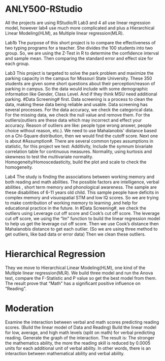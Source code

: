 # ANLY500-RStudio
All the projects are using RStudio/R  Lab3 and 4 all use linear regression model, however lab4 use much more complicated and plus a Hierarchical Linear Modeling(HLM), as Multiple linear regression(MLR).

Lab1b 
The purpose of this short project is to compare the effectiveness of two typing programs for a teacher. She divides the 100 students into two group. So, we are using the Z-Test in R to determine the confidence interval and sample mean. Then comparing the standard error and effect size for each group.

Lab3
This project is targeted to solve the park problem and maximize the parking capacity in the campus for Missouri State University. These 350 students are given some short questions about their perception/reason of parking in campus. So the data would include with some demographic information like Gender, Class Level. And if they think MSU need additional parking.
#Data Screening# first. Data screening is a process to clean the data, making these data being reliable and usable. Data screening has several processes.
For the data accuracy, we check the categorical data.
For the missing data, we check the null value and remove them.
For the outliers(outliers are these data which may incorrect and effect your accuracy. Reason of outliers are like: people type wrong answer, people choice without reason, etc.). We need to use Mahalanobis' distance based on a Chi-Square distribution, then we would find the cutoff score. 
 Next one is about #Assumption#. There are several common types assumptions in statistic, for this project we test:
Additivity, Include the symnum bivariate correlation table for continuous measures.
Normality, using kurtosis and skewness to test the multivariate normality.
Homogeneity/Homoscedasticity, build the plot and scale to check the homogeneity.

Lab4
The study is finding the associations between working memory and both reading and math abilities. The possible factors are intelligence, verbal abilities , short term memory and phonological awareness. The sample are these disabilities of 6-11 years old child. This sample people have deficits in complex memory and visuospatial STM and low IQ scores. So we are trying to make contribution of working memory to learning ,and help for educational practice in the future. 
In #Data Screening#, we check the outliers using Leverage cut off score and Cook’s cut off score.
The leverage cut off score, we using the “lm” function to build the linear regression model to help us get the leverage cut off score. Then we use Cook’s distance then Mahalanobis distance to get each outlier. (So we are using three method to get outliers, like bad data or error data)
Then we clean these outliers.
# Hierarchical Regression
They we move to Hierarchical Linear Modeling(HLM), one kind of the Multiple linear regression(MLR). We build three model and run the Anova test, compare the F-Statistic and P value so get the best model from them. The result prove that “Math” has a significant positive influence on “Reading”. 
# Moderation
Examine the interaction between verbal and math scores predicting reading scores. (Build the linear model of Data and Reading)
Build the linear model for low, average, and high math levels (split on math) for verbal predicting reading.
Generate the graph of the interaction.
The result is: The stronger the mathematics ability, the more the reading skill is reduced by 0.0005 units for each additional unit of verbal ability. In other words, there is an interaction between mathematical ability and verbal ability.

